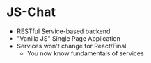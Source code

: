 # JS-Chat

- RESTful Service-based backend
- "Vanilla JS" Single Page Application
- Services won't change for React/Final
  - You now know fundamentals of services

